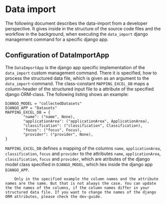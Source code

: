 # Data import 
The following document describes the data-import from a developer perspective. It gives inside in the
structure of the source code files and the workflow in the background, when executing the
`data_import` django management command for a specific django app.
## Configuration of DataImportApp
The `DataImportApp` is the django app specific implementation of the `data_import` custom management command.
There it is specified, how to process the structured data file, which is given as an argument to the `data_import`-command.
The class-constant `MAPPING_EXCEL_DB` maps a column-header of the structured input file to a attribute of the specified django ORM-class.
The following listing shows an example:
```
DJANGO_MODEL = "collectedDatasets"
DJANGO_APP = "Datasets"
MAPPING_EXCEL_DB = {
        "name": ("name", None),
        "applicationArea": ("applicationArea", ApplicationArea),
        "classification": ("classification", Classification),
        "focus": ("focus", Focus),
        "provider": ("provider", None),
}
```
`MAPPING_EXCEL_DB` defines a mapping of the columns `name`, `applicationArea`, `classification`, `focus` and `provider` to the attributes 
`name`, `applicationArea`, `classification`, `focus` and `provider`, which are atributes of the django model class specified in `DJANGO_MODEL`, which lies inside the django app `DJANGO_APP`.   
```{note}
    Only in the specified example the column names and the attribute names are the same. But that is not always the case. You can update the the names of the columns, if the column names differ in your structured data file. If you want to change the names of the django ORM attributes, please check the dev-guide.  
```
